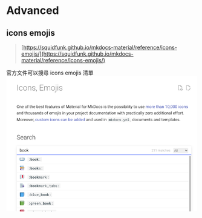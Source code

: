 # Advanced

## icons emojis
> [https://squidfunk.github.io/mkdocs-material/reference/icons-emojis/](https://squidfunk.github.io/mkdocs-material/reference/icons-emojis/)

官方文件可以搜尋 icons emojis 清單
![icons-emojis.png](../assets/images/mkdocs-material/icons-emojis.png)
